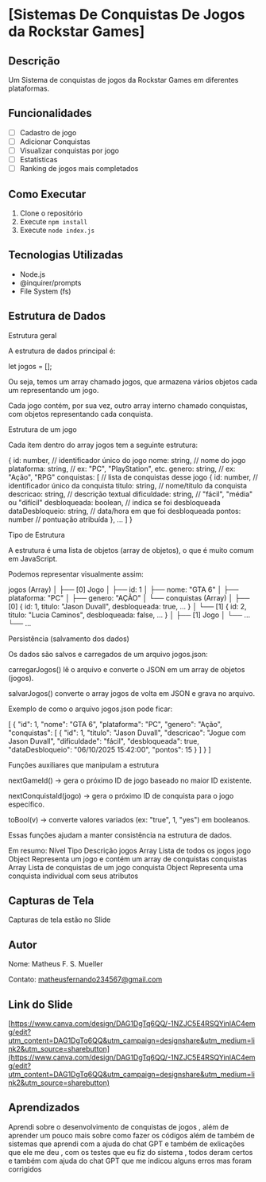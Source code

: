 # [Sistemas De Conquistas De Jogos da Rockstar Games]

## Descrição
Um Sistema de conquistas de jogos da Rockstar Games em diferentes plataformas.

## Funcionalidades
- [ ] Cadastro de jogo
- [ ] Adicionar Conquistas
- [ ] Visualizar conquistas por jogo
- [ ] Estatísticas 
- [ ] Ranking de jogos mais completados

## Como Executar
1. Clone o repositório
2. Execute `npm install`
3. Execute `node index.js`

## Tecnologias Utilizadas
- Node.js
- @inquirer/prompts
- File System (fs)

## Estrutura de Dados
Estrutura geral

A estrutura de dados principal é:

let jogos = [];


Ou seja, temos um array chamado jogos, que armazena vários objetos cada um representando um jogo.

Cada jogo contém, por sua vez, outro array interno chamado conquistas, com objetos representando cada conquista.

 Estrutura de um jogo

Cada item dentro do array jogos tem a seguinte estrutura:

{
  id: number,            // identificador único do jogo
  nome: string,          // nome do jogo
  plataforma: string,    // ex: "PC", "PlayStation", etc.
  genero: string,        // ex: "Ação", "RPG"
  conquistas: [          // lista de conquistas desse jogo
    {
      id: number,              // identificador único da conquista
      titulo: string,          // nome/título da conquista
      descricao: string,       // descrição textual
      dificuldade: string,     // "fácil", "média" ou "difícil"
      desbloqueada: boolean,   // indica se foi desbloqueada
      dataDesbloqueio: string, // data/hora em que foi desbloqueada
      pontos: number           // pontuação atribuída
    },
    ...
  ]
}

 Tipo de Estrutura

A estrutura é uma lista de objetos (array de objetos), o que é muito comum em JavaScript.

Podemos representar visualmente assim:

jogos (Array)
│
├── [0] Jogo
│    ├── id: 1
│    ├── nome: "GTA 6"
│    ├── plataforma: "PC"
│    ├── genero: "AÇÃO"
│    └── conquistas (Array)
│         ├── [0] { id: 1, titulo: "Jason Duvall", desbloqueada: true, ... }
│         └── [1] { id: 2, titulo: "Lucia Caminos", desbloqueada: false, ... }
│
├── [1] Jogo
│    └── ...
└── ...

 Persistência (salvamento dos dados)

Os dados são salvos e carregados de um arquivo jogos.json:

carregarJogos() lê o arquivo e converte o JSON em um array de objetos (jogos).

salvarJogos() converte o array jogos de volta em JSON e grava no arquivo.

 Exemplo de como o arquivo jogos.json pode ficar:

[
  {
    "id": 1,
    "nome": "GTA 6",
    "plataforma": "PC",
    "genero": "Ação",
    "conquistas": [
      {
        "id": 1,
        "titulo": "Jason Duvall",
        "descricao": "Jogue com Jason Duvall",
        "dificuldade": "fácil",
        "desbloqueada": true,
        "dataDesbloqueio": "06/10/2025 15:42:00",
        "pontos": 15
      }
    ]
  }
]

 Funções auxiliares que manipulam a estrutura

nextGameId() → gera o próximo ID de jogo baseado no maior ID existente.

nextConquistaId(jogo) → gera o próximo ID de conquista para o jogo específico.

toBool(v) → converte valores variados (ex: "true", 1, "yes") em booleanos.

Essas funções ajudam a manter consistência na estrutura de dados.

 Em resumo:
Nível	    Tipo	Descrição
jogos	    Array	Lista de todos os jogos
jogo	    Object	Representa um jogo e contém um array de conquistas
conquistas	Array	Lista de conquistas de um jogo
conquista	Object	Representa uma conquista individual com seus atributos

## Capturas de Tela
Capturas de tela estão no Slide

## Autor
Nome:
Matheus F. S. Mueller 

Contato:
matheusfernando234567@gmail.com

## Link do Slide
[https://www.canva.com/design/DAG1DgTq6QQ/-1NZJC5E4RSQYinlAC4emg/edit?utm_content=DAG1DgTq6QQ&utm_campaign=designshare&utm_medium=link2&utm_source=sharebutton](https://www.canva.com/design/DAG1DgTq6QQ/-1NZJC5E4RSQYinlAC4emg/edit?utm_content=DAG1DgTq6QQ&utm_campaign=designshare&utm_medium=link2&utm_source=sharebutton)

## Aprendizados
Aprendi sobre o desenvolvimento de conquistas de jogos , além de aprender um pouco mais sobre como fazer os códigos além de também de sistemas que aprendi com a ajuda do chat GPT e também de exlicações que ele me deu , com os testes que eu fiz do sistema , todos deram certos e também com ajuda do chat GPT que me indicou alguns erros mas foram corrigidos
